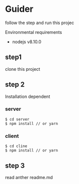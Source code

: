 # Guider
follow the step and run this projec

Environmental requirements

- nodejs v8.10.0

## step1

clone this project

## step 2

Installation dependent

### server
```
$ cd server
$ npm install // or yarn
```

### client
```
$ cd cline
$ npm install // or yarn
```

## step 3

read anther readme.md